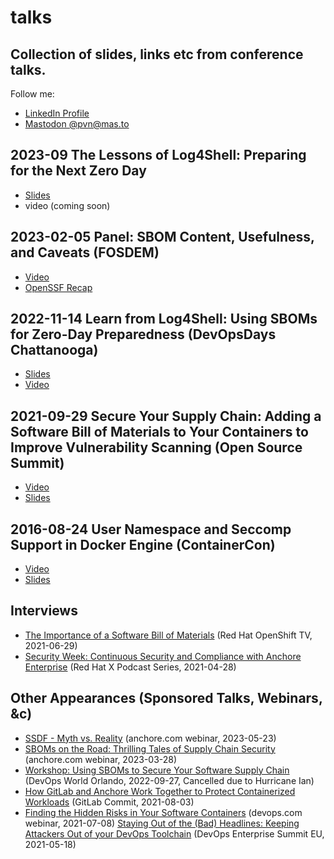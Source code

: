 # talks
## Collection of slides, links etc from conference talks.

Follow me:
* [LinkedIn Profile](https://www.linkedin.com/in/novarese/)
* [Mastodon @pvn@mas.to](https://mas.to/@pvn)

## 2023-09 The Lessons of Log4Shell: Preparing for the Next Zero Day
* [Slides](https://github.com/pvnovarese/2023-09-lessons-of-log4shell/blob/main/2023-09_Lessons_of_Log4shell.pdf)
* video (coming soon)

## 2023-02-05 Panel: SBOM Content, Usefulness, and Caveats (FOSDEM)
* [Video](https://fosdem.org/2023/schedule/event/sbom_panel/)
* [OpenSSF Recap](https://openssf.org/blog/2023/05/24/exploring-the-latest-advances-in-sboms-from-the-devroom/)

## 2022-11-14 Learn from Log4Shell: Using SBOMs for Zero-Day Preparedness (DevOpsDays Chattanooga)
* [Slides](https://github.com/pvnovarese/2022-devopsdays/blob/main/2022-11_Learn_from_Log4shell-DevOpsDays.pdf)
* [Video](https://www.youtube.com/watch?v=PlNtIL_oN0k)

## 2021-09-29 Secure Your Supply Chain: Adding a Software Bill of Materials to Your Containers to Improve Vulnerability Scanning (Open Source Summit)
* [Video](https://www.youtube.com/watch?v=9v3WZmpr7g0)
* [Slides](https://novarese.net/talks/2021-09_OSS_Seattle-Secure_Your_Supply_Chain.pdf)

## 2016-08-24 User Namespace and Seccomp Support in Docker Engine (ContainerCon)
* [Video](https://www.youtube.com/watch?v=DdkR_X1blG8)
* [Slides](https://github.com/pvnovarese/2016-10-ContainerCon-Berlin/blob/master/2016-10_Berlin_pvn_UserNamespaces_ContainerCon.pdf)

## Interviews
* [The Importance of a Software Bill of Materials](https://www.youtube.com/watch?v=O6PXJd7xSOo) (Red Hat OpenShift TV, 2021-06-29)
* [Security Week: Continuous Security and Compliance with Anchore Enterprise](https://player.fm/series/red-hat-x-podcast-series/security-week-continuous-security-and-compliance-with-anchore-enterprise) (Red Hat X Podcast Series, 2021-04-28)

## Other Appearances (Sponsored Talks, Webinars, &c)
* [SSDF - Myth vs. Reality](https://vimeo.com/829583812) (anchore.com webinar, 2023-05-23)
* [SBOMs on the Road: Thrilling Tales of Supply Chain Security](https://vimeo.com/813694222) (anchore.com webinar, 2023-03-28)
* [Workshop: Using SBOMs to Secure Your Software Supply Chain](https://github.com/pvnovarese/2022-devopsworld) (DevOps World Orlando, 2022-09-27, Cancelled due to Hurricane Ian)
* [How GitLab and Anchore Work Together to Protect Containerized Workloads](https://www.youtube.com/watch?v=_-vg8mzhW2k) (GitLab Commit, 2021-08-03)
* [Finding the Hidden Risks in Your Software Containers](https://webinars.devops.com/finding-the-hidden-risks-in-your-software-containers) (devops.com webinar, 2021-07-08)
[Staying Out of the (Bad) Headlines: Keeping Attackers Out of your DevOps Toolchain](https://videos.itrevolution.com/watch/549298703/) (DevOps Enterprise Summit EU, 2021-05-18)
